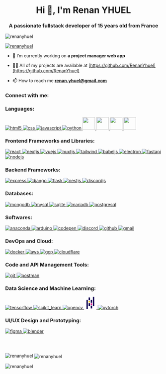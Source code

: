 <h1 align="center">Hi 👋, I'm Renan YHUEL</h1>
<h3 align="center">A passionate fullstack developer of 15 years old from France</h3>

<p align="left"> <img src="https://komarev.com/ghpvc/?username=renanyhuel&label=Profile%20views&color=0e75b6&style=flat" alt="renanyhuel" /> </p>

<p align="left"> <a href="https://github.com/ryo-ma/github-profile-trophy"><img src="https://github-profile-trophy.vercel.app/?username=renanyhuel" alt="renanyhuel" /></a> </p>

- 🔭 I’m currently working on **a project manager web app**

- 👨‍💻 All of my projects are available at [https://github.com/RenanYhuel](https://github.com/RenanYhuel)

- 📫 How to reach me **renan.yhuel@gmail.com**

<h3 align="left">Connect with me:</h3>
<p align="left">
</p>

<h3 align="left">Languages:</h3>
<p align="left">
  <a href="https://www.w3.org/html/" target="_blank" rel="noreferrer">
    <img src="https://skillicons.dev/icons?i=html" alt="html5" width="40" height="40"/>
  </a>
  <a href="https://www.w3.org/Style/CSS" target="_blank" rel="noreferrer">
    <img src="https://skillicons.dev/icons?i=css" alt="css" width="40" height="40"/>
  </a>
  <a href="https://developer.mozilla.org/en-US/docs/Web/JavaScript" target="_blank" rel="noreferrer">
    <img src="https://skillicons.dev/icons?i=js" alt="javascript" width="40" height="40"/>
  </a>
  <a href="https://www.python.org" target="_blank" rel="noreferrer">
    <img src="https://skillicons.dev/icons?i=py" alt="python" width="40" height="40"/>
  </a>
  <a href="https://www.typescriptlang.org/" target="_blank" rel="noreferrer">
    <img src="https://skillicons.dev/icons?i=ts" width="40" height="40"/>
  </a>
  <a href="#" target="_blank" rel="noreferrer">
    <img src="https://skillicons.dev/icons?i=bash" width="40" height="40"/>
  </a>
  <a href="https://cplusplus.com/" target="_blank" rel="noreferrer">
    <img src="https://skillicons.dev/icons?i=cpp" width="40" height="40"/>
  </a>
  <a href="https://www.php.net/" target="_blank" rel="noreferrer">
    <img src="https://skillicons.dev/icons?i=php" width="40" height="40"/>
  </a>
</p>

<h3 align="left">Frontend Frameworks and Libraries:</h3>
<p align="left">
  <a href="https://reactjs.org/" target="_blank" rel="noreferrer">
    <img src="https://skillicons.dev/icons?i=react" alt="react" width="40" height="40"/>
  </a>
  <a href="https://nextjs.org/" target="_blank" rel="noreferrer">
    <img src="https://skillicons.dev/icons?i=nextjs" alt="nextjs" width="40" height="40"/>
  </a>
  <a href="https://vuejs.org/" target="_blank" rel="noreferrer">
    <img src="https://skillicons.dev/icons?i=vue" alt="vuejs" width="40" height="40"/>
  </a>
  <a href="https://nuxt.com/" target="_blank" rel="noreferrer">
    <img src="https://skillicons.dev/icons?i=nuxtjs" alt="nuxtjs" width="40" height="40"/>
  </a>
  <a href="https://tailwindcss.com/" target="_blank" rel="noreferrer">
    <img src="https://skillicons.dev/icons?i=tailwind" alt="tailwind" width="40" height="40"/>
  </a>
  <a href="https://babeljs.io/" target="_blank" rel="noreferrer">
    <img src="https://skillicons.dev/icons?i=babel" alt="babeljs" width="40" height="40"/>
  </a>
  <a href="https://www.electronjs.org/" target="_blank" rel="noreferrer">
    <img src="https://skillicons.dev/icons?i=electron" alt="electron" width="40" height="40"/>
  </a>
  <a href="https://fastapi.tiangolo.com/" target="_blank" rel="noreferrer">
    <img src="https://skillicons.dev/icons?i=fastapi" alt="fastapi" width="40" height="40"/>
  </a>
  <a href="https://nodejs.org/" target="_blank" rel="noreferrer">
    <img src="https://skillicons.dev/icons?i=nodejs" alt="nodejs" width="40" height="40"/>
  </a>
</p>

<h3 align="left">Backend Frameworks:</h3>
<p align="left">
  <a href="https://expressjs.com" target="_blank" rel="noreferrer">
    <img src="https://skillicons.dev/icons?i=express" alt="express" width="40" height="40"/>
  </a>
  <a href="https://www.djangoproject.com/" target="_blank" rel="noreferrer">
    <img src="https://skillicons.dev/icons?i=django" alt="django" width="40" height="40"/>
  </a>
  <a href="https://flask.palletsprojects.com/" target="_blank" rel="noreferrer">
    <img src="https://skillicons.dev/icons?i=flask" alt="flask" width="40" height="40"/>
  </a>
  <a href="https://nestjs.com/" target="_blank" rel="noreferrer">
    <img src="https://skillicons.dev/icons?i=nestjs" alt="nestjs" width="40" height="40"/>
  </a>
  <a href="https://discord.js.org/" target="_blank" rel="noreferrer">
    <img src="https://skillicons.dev/icons?i=discordjs" alt="discordjs" width="40" height="40"/>
  </a>
</p>

<h3 align="left">Databases:</h3>
<p align="left">
  <a href="https://www.mongodb.com/" target="_blank" rel="noreferrer">
    <img src="https://skillicons.dev/icons?i=mongodb" alt="mongodb" width="40" height="40"/>
  </a>
  <a href="https://www.mysql.com/" target="_blank" rel="noreferrer">
    <img src="https://skillicons.dev/icons?i=mysql" alt="mysql" width="40" height="40"/>
  </a>
  <a href="https://www.sqlite.org/" target="_blank" rel="noreferrer">
    <img src="https://skillicons.dev/icons?i=sqlite" alt="sqlite" width="40" height="40"/>
  </a>
  <a href="https://www.mariadb.org/" target="_blank" rel="noreferrer">
    <img src="https://www.vectorlogo.zone/logos/mariadb/mariadb-icon.svg" alt="mariadb" width="40" height="40"/>
  </a>
  <a href="https://www.postgresql.org" target="_blank" rel="noreferrer">
    <img src="https://skillicons.dev/icons?i=postgres" alt="postgresql" width="40" height="40"/>
  </a>
</p>

<h3 align="left">Softwares:</h3>
<p align="left">
  <a href="https://www.anaconda.com/" target="_blank" rel="noreferrer">
    <img src="https://skillicons.dev/icons?i=anaconda" alt="anaconda" width="40" height="40"/>
  </a>
  <a href="https://www.arduino.cc/" target="_blank" rel="noreferrer">
    <img src="https://skillicons.dev/icons?i=arduino" alt="arduino" width="40" height="40"/>
  </a>
  <a href="https://www.codepen.io/" target="_blank" rel="noreferrer">
    <img src="https://skillicons.dev/icons?i=codepen" alt="codepen" width="40" height="40"/>
  </a>
  <a href="https://discord.com/" target="_blank" rel="noreferrer">
    <img src="https://skillicons.dev/icons?i=discord" alt="discord" width="40" height="40"/>
  </a>
  <a href="https://github.com/" target="_blank" rel="noreferrer">
    <img src="https://skillicons.dev/icons?i=github" alt="github" width="40" height="40"/>
  </a>
  <a href="https://gmail.com/" target="_blank" rel="noreferrer">
    <img src="https://skillicons.dev/icons?i=gmail" alt="gmail" width="40" height="40"/>
  </a>
</p>

<h3 align="left">DevOps and Cloud:</h3>
<p align="left">
  <a href="https://www.docker.com/" target="_blank" rel="noreferrer">
    <img src="https://skillicons.dev/icons?i=docker" alt="docker" width="40" height="40"/>
  </a>
  <a href="https://aws.amazon.com" target="_blank" rel="noreferrer">
    <img src="https://skillicons.dev/icons?i=aws" alt="aws" width="40" height="40"/>
  </a>
  <a href="https://cloud.google.com" target="_blank" rel="noreferrer">
    <img src="https://skillicons.dev/icons?i=gcp" alt="gcp" width="40" height="40"/>
  </a>
  <a href="https://www.cloudflare.com" target="_blank" rel="noreferrer">
    <img src="https://skillicons.dev/icons?i=cloudflare" alt="cloudflare" width="40" height="40"/>
  </a>
</p>

<h3 align="left">Code and API Management Tools: </h3>
<p align="left">
  <a href="https://git-scm.com/" target="_blank" rel="noreferrer">
    <img src="https://skillicons.dev/icons?i=git" alt="git" width="40" height="40"/>
  </a>
  <a href="https://www.postman.com" target="_blank" rel="noreferrer">
    <img src="https://skillicons.dev/icons?i=postman" alt="postman" width="40" height="40"/>
  </a>
</p>

<h3 align="left">Data Science and Machine Learning:</h3>
<p align="left">
  <a href="https://www.tensorflow.org" target="_blank" rel="noreferrer">
    <img src="https://skillicons.dev/icons?i=tensorflow" alt="tensorflow" width="40" height="40"/>
  </a>
  <a href="https://scikit-learn.org/" target="_blank" rel="noreferrer">
    <img src="https://upload.wikimedia.org/wikipedia/commons/0/05/Scikit_learn_logo_small.svg" alt="scikit_learn" width="40" height="40"/>
  </a>
  <a href="https://opencv.org/" target="_blank" rel="noreferrer">
    <img src="https://skillicons.dev/icons?i=opencv" alt="opencv" width="40" height="40"/>
  </a>
  <a href="" target="_blank" rel="noreferrer">
    <img src="https://raw.githubusercontent.com/devicons/devicon/2ae2a900d2f041da66e950e4d48052658d850630/icons/pandas/pandas-original.svg" alt="pandas" width="40" height="40"/>
  </a>
  <a href="https://pytorch.org/" target="_blank" rel="noreferrer">
    <img src="https://skillicons.dev/icons?i=pytorch" alt="pytorch" width="40" height="40"/>
  </a>
</p>

<h3 align="left">UI/UX Design and Prototyping:</h3>
<p align="left">
  <a href="https://www.figma.com/" target="_blank" rel="noreferrer">
    <img src="https://www.vectorlogo.zone/logos/figma/figma-icon.svg" alt="figma" width="40" height="40"/>
  </a>
  <a href="https://www.blender.org/" target="_blank" rel="noreferrer">
    <img src="https://download.blender.org/branding/community/blender_community_badge_white.svg" alt="blender" width="40" height="40"/>
  </a>
</p>

<br><br>

<p><img align="left" src="https://github-readme-stats.vercel.app/api/top-langs?username=renanyhuel&show_icons=true&locale=en&layout=compact" alt="renanyhuel" /></p>

<p>&nbsp;<img align="center" src="https://github-readme-stats.vercel.app/api?username=renanyhuel&show_icons=true&locale=en" alt="renanyhuel" /></p>

<p><img align="center" src="https://github-readme-streak-stats.herokuapp.com/?user=RenanYhuel" alt="renanyhuel" /></p>

